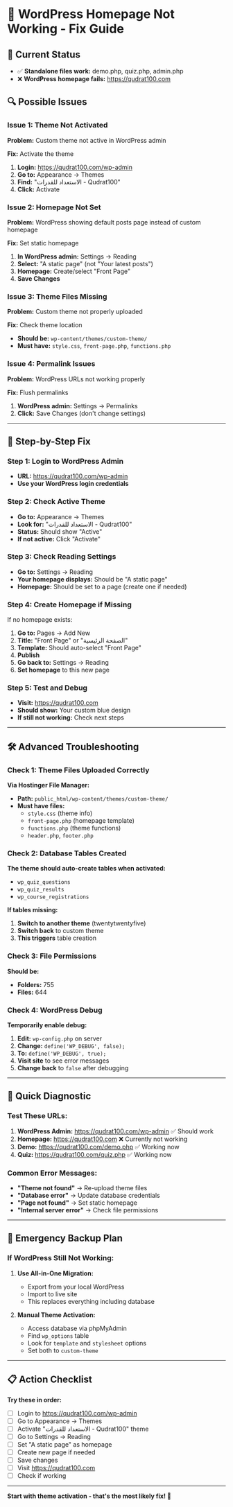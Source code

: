 # 🔧 WordPress Homepage Not Working - Fix Guide

## 🎯 Current Status
- ✅ **Standalone files work:** demo.php, quiz.php, admin.php
- ❌ **WordPress homepage fails:** https://qudrat100.com

## 🔍 Possible Issues

### Issue 1: Theme Not Activated
**Problem:** Custom theme not active in WordPress admin

**Fix:** Activate the theme
1. **Login:** https://qudrat100.com/wp-admin
2. **Go to:** Appearance → Themes
3. **Find:** "الاستعداد للقدرات - Qudrat100"
4. **Click:** Activate

### Issue 2: Homepage Not Set
**Problem:** WordPress showing default posts page instead of custom homepage

**Fix:** Set static homepage
1. **In WordPress admin:** Settings → Reading
2. **Select:** "A static page" (not "Your latest posts")
3. **Homepage:** Create/select "Front Page"
4. **Save Changes**

### Issue 3: Theme Files Missing
**Problem:** Custom theme not properly uploaded

**Fix:** Check theme location
- **Should be:** `wp-content/themes/custom-theme/`
- **Must have:** `style.css`, `front-page.php`, `functions.php`

### Issue 4: Permalink Issues
**Problem:** WordPress URLs not working properly

**Fix:** Flush permalinks
1. **WordPress admin:** Settings → Permalinks
2. **Click:** Save Changes (don't change settings)

---

## 🚀 Step-by-Step Fix

### Step 1: Login to WordPress Admin
- **URL:** https://qudrat100.com/wp-admin
- **Use your WordPress login credentials**

### Step 2: Check Active Theme
- **Go to:** Appearance → Themes
- **Look for:** "الاستعداد للقدرات - Qudrat100"
- **Status:** Should show "Active"
- **If not active:** Click "Activate"

### Step 3: Check Reading Settings
- **Go to:** Settings → Reading
- **Your homepage displays:** Should be "A static page"
- **Homepage:** Should be set to a page (create one if needed)

### Step 4: Create Homepage if Missing
If no homepage exists:
1. **Go to:** Pages → Add New
2. **Title:** "Front Page" or "الصفحة الرئيسية"
3. **Template:** Should auto-select "Front Page"
4. **Publish**
5. **Go back to:** Settings → Reading
6. **Set homepage** to this new page

### Step 5: Test and Debug
- **Visit:** https://qudrat100.com
- **Should show:** Your custom blue design
- **If still not working:** Check next steps

---

## 🛠️ Advanced Troubleshooting

### Check 1: Theme Files Uploaded Correctly
**Via Hostinger File Manager:**
- **Path:** `public_html/wp-content/themes/custom-theme/`
- **Must have files:**
  - `style.css` (theme info)
  - `front-page.php` (homepage template)
  - `functions.php` (theme functions)
  - `header.php`, `footer.php`

### Check 2: Database Tables Created
**The theme should auto-create tables when activated:**
- `wp_quiz_questions`
- `wp_quiz_results`
- `wp_course_registrations`

**If tables missing:**
1. **Switch to another theme** (twentytwentyfive)
2. **Switch back** to custom theme
3. **This triggers** table creation

### Check 3: File Permissions
**Should be:**
- **Folders:** 755
- **Files:** 644

### Check 4: WordPress Debug
**Temporarily enable debug:**
1. **Edit:** `wp-config.php` on server
2. **Change:** `define('WP_DEBUG', false);`
3. **To:** `define('WP_DEBUG', true);`
4. **Visit site** to see error messages
5. **Change back** to `false` after debugging

---

## 🎯 Quick Diagnostic

### Test These URLs:
1. **WordPress Admin:** https://qudrat100.com/wp-admin ✅ Should work
2. **Homepage:** https://qudrat100.com ❌ Currently not working
3. **Demo:** https://qudrat100.com/demo.php ✅ Working now
4. **Quiz:** https://qudrat100.com/quiz.php ✅ Working now

### Common Error Messages:
- **"Theme not found"** → Re-upload theme files
- **"Database error"** → Update database credentials
- **"Page not found"** → Set static homepage
- **"Internal server error"** → Check file permissions

---

## 🚨 Emergency Backup Plan

### If WordPress Still Not Working:
1. **Use All-in-One Migration:**
   - Export from your local WordPress
   - Import to live site
   - This replaces everything including database

2. **Manual Theme Activation:**
   - Access database via phpMyAdmin
   - Find `wp_options` table
   - Look for `template` and `stylesheet` options
   - Set both to `custom-theme`

---

## 📋 Action Checklist

**Try these in order:**

- [ ] Login to https://qudrat100.com/wp-admin
- [ ] Go to Appearance → Themes
- [ ] Activate "الاستعداد للقدرات - Qudrat100" theme
- [ ] Go to Settings → Reading
- [ ] Set "A static page" as homepage
- [ ] Create new page if needed
- [ ] Save changes
- [ ] Visit https://qudrat100.com
- [ ] Check if working

---

**Start with theme activation - that's the most likely fix! 🎯**